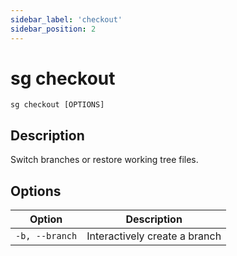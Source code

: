 ```yaml
---
sidebar_label: 'checkout'
sidebar_position: 2
---
```


# sg checkout

`sg checkout [OPTIONS]`

## Description

Switch branches or restore working tree files.

## Options

| Option | Description |
| - | - |
| `-b, --branch` | Interactively create a branch |